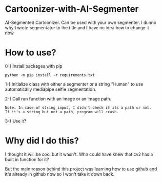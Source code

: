 # Cartoonizer-with-AI-Segmenter
AI-Segmented Cartoonizer. Can be used with your own segmenter. I dunno why I wrote segmentator to the title and I have no idea how to change it now.

# How to use?
0-) Install packages with pip
```
python -m pip install -r requirements.txt
```

1-) Initialize class with either a segmenter or a string "Human" to use automatically mediapipe selfie segmentation.

2-) Call run function with an image or an image path.
```
Note: In case of string input, I didn't check if its a path or not. 
If it's a string but not a path, program will crash.
```

3-) Use it?

# Why did I do this?
I thought it will be cool but it wasn't. Who could have knew that cv2 has a built in function for it? 

But the main reason behind this project was learning how to use github and it's already in github now so I won't take it down back.